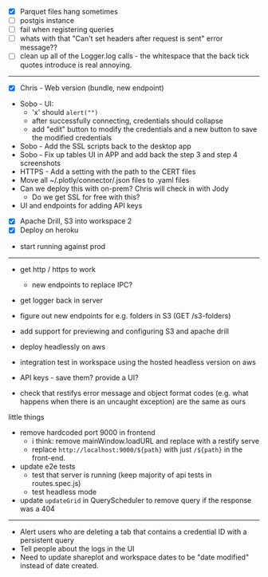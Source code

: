 - [x] Parquet files hang sometimes
- [ ] postgis instance
- [ ] fail when registering queries
- [ ] whats with that "Can't set headers after request is sent" error message??
- [ ] clean up all of the Logger.log calls - the whitespace that the back tick quotes introduce is real annoying.

***

- [x] Chris - Web version (bundle, new endpoint)
- Sobo - UI:  
    - 'x' should `alert("")`
    - after successfully connecting, credentials should collapse
    - add "edit" button to modify the credentials and a new button to save the modified credentials
- Sobo - Add the SSL scripts back to the desktop app
- Sobo - Fix up tables UI in APP and add back the step 3 and step 4 screenshots
- HTTPS - Add a setting with the path to the CERT files
- Move all ~/.plotly/connector/.json files to .yaml files
- Can we deploy this with on-prem? Chris will check in with Jody
    - Do we get SSL for free with this?
- UI and endpoints for adding API keys
- [x] Apache Drill, S3 into workspace 2
- [x] Deploy on heroku
- start running against prod

***


 - get http / https to work
     - new endpoints to replace IPC?
- get logger back in server
- figure out new endpoints for e.g. folders in S3 (GET /s3-folders)
- add support for previewing and configuring S3 and apache drill
- deploy headlessly on aws
- integration test in workspace using the hosted headless version on aws

- API keys - save them? provide a UI?
- check that restifys error message and object format codes (e.g. what
  happens when there is an uncaught exception) are the same
  as ours

little things
- remove hardcoded port 9000 in frontend
    - i think: remove mainWindow.loadURL and replace with a restify serve
    - replace `http://localhost:9000/${path}` with just `/${path}` in the
      front-end.
- update e2e tests
    - test that server is running (keep majority of api tests in routes.spec.js)
    - test headless mode
- update `updateGrid` in QueryScheduler to remove query if the response was a 404

***

- Alert users who are deleting a tab that contains a credential ID with a
  persistent query
- Tell people about the logs in the UI
- Need to update shareplot and workspace dates to be "date modified" instead of
  date created.
